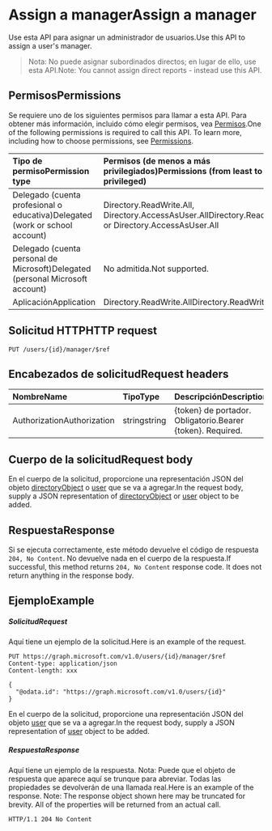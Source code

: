 # <a name="assign-a-manager"></a><span data-ttu-id="2eb84-101">Assign a manager</span><span class="sxs-lookup"><span data-stu-id="2eb84-101">Assign a manager</span></span>

<span data-ttu-id="2eb84-102">Use esta API para asignar un administrador de usuarios.</span><span class="sxs-lookup"><span data-stu-id="2eb84-102">Use this API to assign a user's manager.</span></span>
> <span data-ttu-id="2eb84-103">Nota: No puede asignar subordinados directos; en lugar de ello, use esta API.</span><span class="sxs-lookup"><span data-stu-id="2eb84-103">Note: You cannot assign direct reports - instead use this API.</span></span>

## <a name="permissions"></a><span data-ttu-id="2eb84-104">Permisos</span><span class="sxs-lookup"><span data-stu-id="2eb84-104">Permissions</span></span>
<span data-ttu-id="2eb84-p101">Se requiere uno de los siguientes permisos para llamar a esta API. Para obtener más información, incluido cómo elegir permisos, vea [Permisos](../../../concepts/permissions_reference.md).</span><span class="sxs-lookup"><span data-stu-id="2eb84-p101">One of the following permissions is required to call this API. To learn more, including how to choose permissions, see [Permissions](../../../concepts/permissions_reference.md).</span></span>

|<span data-ttu-id="2eb84-107">Tipo de permiso</span><span class="sxs-lookup"><span data-stu-id="2eb84-107">Permission type</span></span>      | <span data-ttu-id="2eb84-108">Permisos (de menos a más privilegiados)</span><span class="sxs-lookup"><span data-stu-id="2eb84-108">Permissions (from least to most privileged)</span></span>              | 
|:--------------------|:---------------------------------------------------------| 
|<span data-ttu-id="2eb84-109">Delegado (cuenta profesional o educativa)</span><span class="sxs-lookup"><span data-stu-id="2eb84-109">Delegated (work or school account)</span></span> | <span data-ttu-id="2eb84-110">Directory.ReadWrite.All, Directory.AccessAsUser.All</span><span class="sxs-lookup"><span data-stu-id="2eb84-110">Directory.ReadWrite.All or Directory.AccessAsUser.All</span></span>    | 
|<span data-ttu-id="2eb84-111">Delegado (cuenta personal de Microsoft)</span><span class="sxs-lookup"><span data-stu-id="2eb84-111">Delegated (personal Microsoft account)</span></span> | <span data-ttu-id="2eb84-112">No admitida.</span><span class="sxs-lookup"><span data-stu-id="2eb84-112">Not supported.</span></span>    | 
|<span data-ttu-id="2eb84-113">Aplicación</span><span class="sxs-lookup"><span data-stu-id="2eb84-113">Application</span></span> | <span data-ttu-id="2eb84-114">Directory.ReadWrite.All</span><span class="sxs-lookup"><span data-stu-id="2eb84-114">Directory.ReadWrite.All</span></span> | 

## <a name="http-request"></a><span data-ttu-id="2eb84-115">Solicitud HTTP</span><span class="sxs-lookup"><span data-stu-id="2eb84-115">HTTP request</span></span>
<!-- { "blockType": "ignored" } -->
```http
PUT /users/{id}/manager/$ref
```
## <a name="request-headers"></a><span data-ttu-id="2eb84-116">Encabezados de solicitud</span><span class="sxs-lookup"><span data-stu-id="2eb84-116">Request headers</span></span>
| <span data-ttu-id="2eb84-117">Nombre</span><span class="sxs-lookup"><span data-stu-id="2eb84-117">Name</span></span>       | <span data-ttu-id="2eb84-118">Tipo</span><span class="sxs-lookup"><span data-stu-id="2eb84-118">Type</span></span> | <span data-ttu-id="2eb84-119">Descripción</span><span class="sxs-lookup"><span data-stu-id="2eb84-119">Description</span></span>|
|:---------------|:--------|:----------|
| <span data-ttu-id="2eb84-120">Authorization</span><span class="sxs-lookup"><span data-stu-id="2eb84-120">Authorization</span></span>  | <span data-ttu-id="2eb84-121">string</span><span class="sxs-lookup"><span data-stu-id="2eb84-121">string</span></span>  | <span data-ttu-id="2eb84-p102">{token} de portador. Obligatorio.</span><span class="sxs-lookup"><span data-stu-id="2eb84-p102">Bearer {token}. Required.</span></span> |

## <a name="request-body"></a><span data-ttu-id="2eb84-124">Cuerpo de la solicitud</span><span class="sxs-lookup"><span data-stu-id="2eb84-124">Request body</span></span>
<span data-ttu-id="2eb84-125">En el cuerpo de la solicitud, proporcione una representación JSON del objeto [directoryObject](../resources/directoryobject.md) o [user](../resources/user.md) que se va a agregar.</span><span class="sxs-lookup"><span data-stu-id="2eb84-125">In the request body, supply a JSON representation of [directoryObject](../resources/directoryobject.md) or [user](../resources/user.md) object to be added.</span></span>

## <a name="response"></a><span data-ttu-id="2eb84-126">Respuesta</span><span class="sxs-lookup"><span data-stu-id="2eb84-126">Response</span></span>

<span data-ttu-id="2eb84-p103">Si se ejecuta correctamente, este método devuelve el código de respuesta `204, No Content`. No devuelve nada en el cuerpo de la respuesta.</span><span class="sxs-lookup"><span data-stu-id="2eb84-p103">If successful, this method returns `204, No Content` response code. It does not return anything in the response body.</span></span>

## <a name="example"></a><span data-ttu-id="2eb84-129">Ejemplo</span><span class="sxs-lookup"><span data-stu-id="2eb84-129">Example</span></span>
##### <a name="request"></a><span data-ttu-id="2eb84-130">Solicitud</span><span class="sxs-lookup"><span data-stu-id="2eb84-130">Request</span></span>
<span data-ttu-id="2eb84-131">Aquí tiene un ejemplo de la solicitud.</span><span class="sxs-lookup"><span data-stu-id="2eb84-131">Here is an example of the request.</span></span>
<!-- {
  "blockType": "request",
  "name": "create_directoryobject_from_group"
}-->
```http
PUT https://graph.microsoft.com/v1.0/users/{id}/manager/$ref
Content-type: application/json
Content-length: xxx

{
  "@odata.id": "https://graph.microsoft.com/v1.0/users/{id}"
}
```
<span data-ttu-id="2eb84-132">En el cuerpo de la solicitud, proporcione una representación JSON del objeto [user](../resources/user.md) que se va a agregar.</span><span class="sxs-lookup"><span data-stu-id="2eb84-132">In the request body, supply a JSON representation of [user](../resources/user.md) object to be added.</span></span>
##### <a name="response"></a><span data-ttu-id="2eb84-133">Respuesta</span><span class="sxs-lookup"><span data-stu-id="2eb84-133">Response</span></span>
<span data-ttu-id="2eb84-p104">Aquí tiene un ejemplo de la respuesta. Nota: Puede que el objeto de respuesta que aparece aquí se trunque para abreviar. Todas las propiedades se devolverán de una llamada real.</span><span class="sxs-lookup"><span data-stu-id="2eb84-p104">Here is an example of the response. Note: The response object shown here may be truncated for brevity. All of the properties will be returned from an actual call.</span></span>
<!-- {
  "blockType": "response",
  "truncated": true,
  "@odata.type": "microsoft.graph.directoryObject"
} -->
```http
HTTP/1.1 204 No Content
```

<!-- uuid: 8fcb5dbc-d5aa-4681-8e31-b001d5168d79
2015-10-25 14:57:30 UTC -->
<!-- {
  "type": "#page.annotation",
  "description": "Create member",
  "keywords": "",
  "section": "documentation",
  "tocPath": ""
}-->
